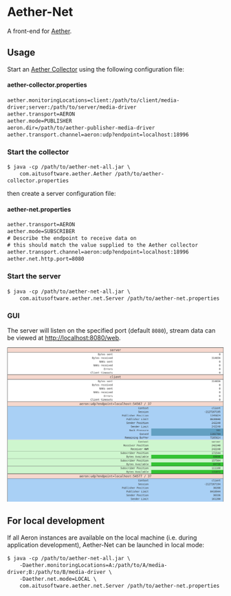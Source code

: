 # Aether-Net

A front-end for [Aether](https://github.com/aitusoftware/aether).

## Usage

Start an [Aether Collector](https://github.com/aitusoftware/aether#collector) using the following
configuration file:

#### aether-collector.properties

```
aether.monitoringLocations=client:/path/to/client/media-driver;server:/path/to/server/media-driver
aether.transport=AERON
aether.mode=PUBLISHER
aeron.dir=/path/to/aether-publisher-media-driver
aether.transport.channel=aeron:udp?endpoint=localhost:18996
```

### Start the collector

```
$ java -cp /path/to/aether-net-all.jar \
    com.aitusoftware.aether.Aether /path/to/aether-collector.properties
```

then create a server configuration file:

#### aether-net.properties

```
aether.transport=AERON
aether.mode=SUBSCRIBER
# Describe the endpoint to receive data on
# this should match the value supplied to the Aether collector
aether.transport.channel=aeron:udp?endpoint=localhost:18996
aether.net.http.port=8080
```

### Start the server

```
$ java -cp /path/to/aether-net-all.jar \
    com.aitusoftware.aether.net.Server /path/to/aether-net.properties
```

### GUI

The server will listen on the specified port (default `8080`), stream data can
be viewed at [http://localhost:8080/web](http://localhost:8080/web).

![Aether Net front-end](https://github.com/aitusoftware/aether-net/raw/master/doc/img/fe.png "Aether Net front-end")

## For local development

If all Aeron instances are available on the local machine (i.e. during application development),
Aether-Net can be launched in local mode:

```
$ java -cp /path/to/aether-net-all.jar \
    -Daether.monitoringLocations=A:/path/to/A/media-driver;B:/path/to/B/media-driver \
    -Daether.net.mode=LOCAL \
    com.aitusoftware.aether.net.Server /path/to/aether-net.properties
```